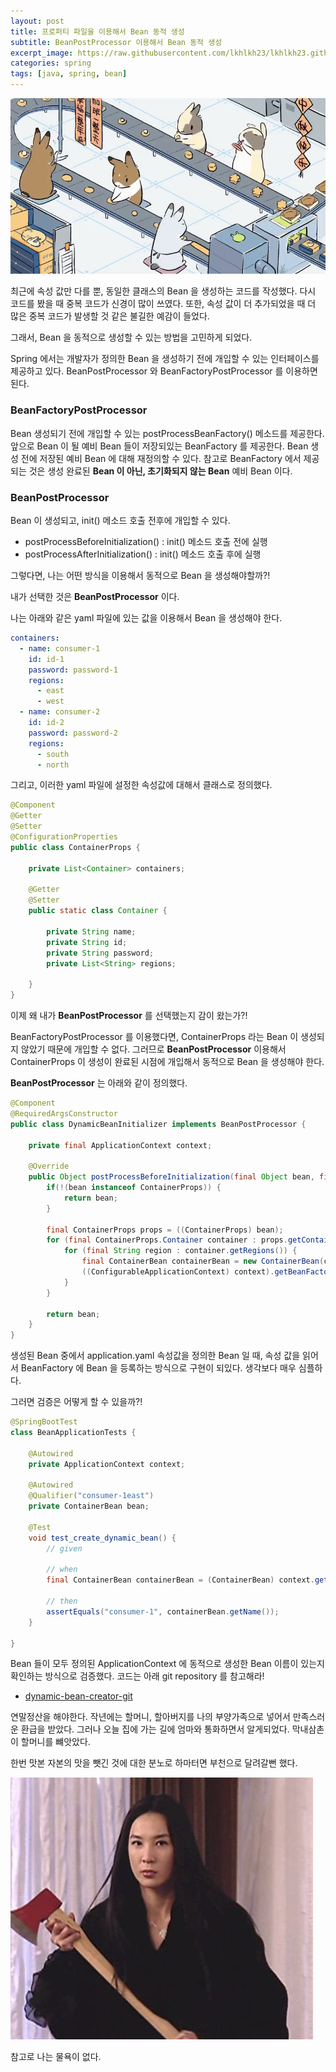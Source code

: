 ```yaml
---
layout: post
title: 프로퍼티 파일을 이용해서 Bean 동적 생성
subtitle: BeanPostProcessor 이용해서 Bean 동적 생성
excerpt_image: https://raw.githubusercontent.com/lkhlkh23/lkhlkh23.github.io/master/images/2024-01-17/banner.png
categories: spring
tags: [java, spring, bean]
---
```


![banner](https://raw.githubusercontent.com/lkhlkh23/lkhlkh23.github.io/master/images/2024-01-17/banner.png)

최근에 속성 값만 다를 뿐, 동일한 클래스의 Bean 을 생성하는 코드를 작성했다. 다시 코드를 봤을 때 중복 코드가 신경이 많이 쓰였다. 또한, 속성 값이 더 추가되었을 때 더 많은 중복 코드가 발생할 것 같은 불길한 예감이 들었다.

그래서, Bean 을 동적으로 생성할 수 있는 방법을 고민하게 되었다.

Spring 에서는 개발자가 정의한 Bean 을 생성하기 전에 개입할 수 있는 인터페이스를 제공하고 있다. BeanPostProcessor 와 BeanFactoryPostProcessor 를 이용하면 된다.

### BeanFactoryPostProcessor

Bean 생성되기 전에 개입할 수 있는 postProcessBeanFactory() 메소드를 제공한다. 앞으로 Bean 이 될 예비 Bean 들이 저장되있는 BeanFactory 를 제공한다. Bean 생성 전에 저장된 예비 Bean 에 대해 재정의할 수 있다. 참고로 BeanFactory 에서 제공되는 것은 생성 완료된 **Bean 이 아닌, 초기화되지 않는 Bean** 예비 Bean 이다.

### BeanPostProcessor

Bean 이 생성되고, init() 메소드 호출 전후에 개입할 수 있다.

- postProcessBeforeInitialization() : init() 메소드 호출 전에 실행
- postProcessAfterInitialization() : init() 메소드 호출 후에 실행

그렇다면, 나는 어떤 방식을 이용해서 동적으로 Bean 을 생성해야할까?!

내가 선택한 것은 **BeanPostProcessor** 이다.

나는 아래와 같은 yaml 파일에 있는 값을 이용해서 Bean 을 생성해야 한다.

```yaml
containers:
  - name: consumer-1
    id: id-1
    password: password-1
    regions:
      - east
      - west
  - name: consumer-2
    id: id-2
    password: password-2
    regions:
      - south
      - north
```

그리고, 이러한 yaml 파일에 설정한 속성값에 대해서 클래스로 정의했다.

```java
@Component
@Getter
@Setter
@ConfigurationProperties
public class ContainerProps {

	private List<Container> containers;

	@Getter
	@Setter
	public static class Container {

		private String name;
		private String id;
		private String password;
		private List<String> regions;

	}
}
```

이제 왜 내가 **BeanPostProcessor** 를 선택했는지 감이 왔는가?!

BeanFactoryPostProcessor 를 이용했다면, ContainerProps 라는 Bean 이 생성되지 않았기 때문에 개입할 수 없다. 그러므로 **BeanPostProcessor** 이용해서 ContainerProps 이 생성이 완료된 시점에 개입해서  동적으로 Bean 을 생성해야 한다.

**BeanPostProcessor** 는 아래와 같이 정의했다.

```java
@Component
@RequiredArgsConstructor
public class DynamicBeanInitializer implements BeanPostProcessor {

	private final ApplicationContext context;

	@Override
	public Object postProcessBeforeInitialization(final Object bean, final String beanName) throws BeansException {
		if(!(bean instanceof ContainerProps)) {
			return bean;
		}

		final ContainerProps props = ((ContainerProps) bean);
		for (final ContainerProps.Container container : props.getContainers()) {
			for (final String region : container.getRegions()) {
				final ContainerBean containerBean = new ContainerBean(container.getName(), container.getId(), container.getPassword(), region);
				((ConfigurableApplicationContext) context).getBeanFactory().registerSingleton(container.getName() + region, containerBean);
			}
		}

		return bean;
	}
}
```

생성된 Bean 중에서 application.yaml 속성값을 정의한 Bean 일 때, 속성 값을 읽어서 BeanFactory 에 Bean 을 등록하는 방식으로 구현이 되있다. 생각보다 매우 심플하다.

그러면 검증은 어떻게 할 수 있을까?!

```java
@SpringBootTest
class BeanApplicationTests {

	@Autowired
	private ApplicationContext context;

	@Autowired
	@Qualifier("consumer-1east")
	private ContainerBean bean;

	@Test
	void test_create_dynamic_bean() {
		// given

		// when
		final ContainerBean containerBean = (ContainerBean) context.getBean("consumer-1east");

		// then
		assertEquals("consumer-1", containerBean.getName());
	}

}
```

Bean 들이 모두 정의된 ApplicationContext 에 동적으로 생성한 Bean 이름이 있는지 확인하는 방식으로 검증했다. 코드는 아래 git repository 를 참고해라!

- [dynamic-bean-creator-git](https://github.com/lkhlkh23/dynamic-bean-creator)

연말정산을 해야한다. 작년에는 할머니, 할아버지를 나의 부양가족으로 넣어서 만족스러운 환급을 받았다. 그러나 오늘 집에 가는 길에 엄마와 통화하면서 알게되었다. 막내삼촌이 할머니를 뺴앗았다.

한번 맛본 자본의 맛을 뺏긴 것에 대한 분노로 하마터면 부천으로 달려갈뻔 했다.

![banner](https://raw.githubusercontent.com/lkhlkh23/lkhlkh23.github.io/master/images/2024-01-17/1.png)

참고로 나는 물욕이 없다.


